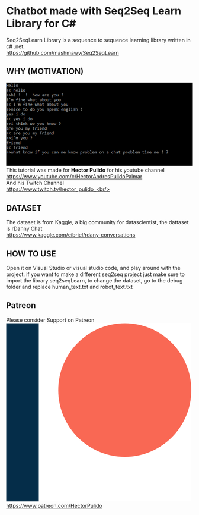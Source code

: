 # Chatbot made with Seq2Seq Learn Library for C#

Seq2SeqLearn Library is a sequence to sequence learning library written in c# .net. <br/>
https://github.com/mashmawy/Seq2SeqLearn <br/>

## WHY (MOTIVATION)
![Example](/Images/ExampleImage.png) <br/>
This tutorial was made for <b>Hector Pulido</b> for his youtube channel <br/>
https://www.youtube.com/c/HectorAndresPulidoPalmar <br/>
And his Twitch Channel<br/>
https://www.twitch.tv/hector_pulido_<br/>


## DATASET
The dataset is from Kaggle, a big community for datascientist, the dattaset is rDanny Chat <br/>
https://www.kaggle.com/eibriel/rdany-conversations <br/>

## HOW TO USE
Open it on Visual Studio or visual studio code, and play around with the project. if you want to make a different seq2seq project just make sure to import the library seq2seqLearn, to change the dataset, go to the debug folder and replace human_text.txt and robot_text.txt


## Patreon
Please consider Support on Patreon<br/>
![Please consider support on patreon](/Images/Patreon.png)<br/>
https://www.patreon.com/HectorPulido